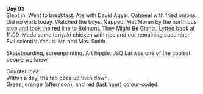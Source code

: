 **Day 93**  
Slept in. Went to breakfast. Ate with David Agyei. Oatmeal with fried onions. Did no work today. Watched the boys. Napped. Met Moran by the north bus stop and took the red line to Belmont. They Might Be Giants. Lyfted back at 11:00. Made some teriyaki chicken with rice and our remaining cucumber. Evil scientist Yacub. Mr. and Mrs. Smith. 

Skateboarding, screenprinting. Art hippie. JaQ Lai was one of the coolest people we knew.

Counter idea:   
Within a day, the tap goes up then down.  
Green, orange (afternoon), and red (last hour) colour-coded.
